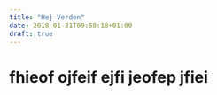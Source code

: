 ```yaml
---
title: "Hej Verden"
date: 2018-01-31T09:58:18+01:00
draft: true
---
```


# fhieof ojfeif ejfi jeofep jfiei 